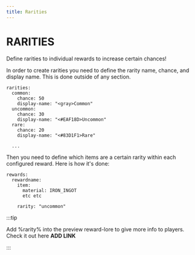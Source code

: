 ```yaml
---
title: Rarities
---
```


# RARITIES
Define rarities to individual rewards to increase certain chances! 

In order to create rarities you need to define the rarity name, chance, and display name. This is done outside of any section.

```
rarities:
  common:
    chance: 50
    display-name: "<gray>Common"
  uncommon:
    chance: 30
    display-name: "<#EAF18D>Uncommon"
  rare:
    chance: 20
    display-name: "<#83D1F1>Rare"

  ...
```
Then you need to define which items are a certain rarity within each configured reward. Here is how it's done:

```
rewards:
  rewardname:
    item:
      material: IRON_INGOT
      etc etc

    rarity: "uncommon"
```


:::tip

Add %rarity% into the preview reward-lore to give more info to players. Check it out here **ADD LINK**

:::

